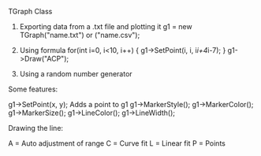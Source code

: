 TGraph Class 

1. Exporting data from a .txt file and plotting it
	g1 = new TGraph("name.txt") or ("name.csv");

2. Using formula
	for(int i=0, i<10, i++) {
		g1->SetPoint(i, i, i*i+4*i-7);
	}
	g1->Draw("ACP");

3. Using a random number generator
	


Some features:

g1->SetPoint(x, y);
	Adds a point to g1
g1->MarkerStyle();
g1->MarkerColor();
g1->MarkerSize();
g1->LineColor();
g1->LineWidth();

Drawing the line:

A = Auto adjustment of range
C = Curve fit
L = Linear fit
P = Points

